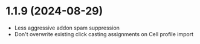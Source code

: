 # 1.1.9 (2024-08-29)

- Less aggressive addon spam suppression
- Don't overwrite existing click casting assignments on Cell profile import
